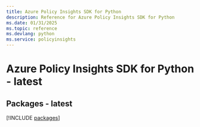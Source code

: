 ```yaml
---
title: Azure Policy Insights SDK for Python
description: Reference for Azure Policy Insights SDK for Python
ms.date: 01/31/2025
ms.topic: reference
ms.devlang: python
ms.service: policyinsights
---
```

# Azure Policy Insights SDK for Python - latest
## Packages - latest
[!INCLUDE [packages](policy-insights-index.md)]